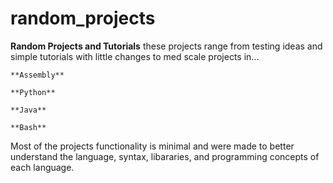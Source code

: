 # random_projects

**Random Projects and Tutorials**
these projects range from testing ideas and simple tutorials with little changes to
med scale projects in...

    **Assembly**

    **Python**

    **Java**

    **Bash**


Most of the projects functionality is minimal and were made to better understand the language, syntax, libararies, and programming concepts
of each language.
